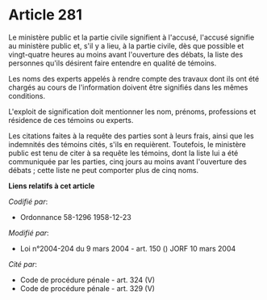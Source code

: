 # Article 281

Le ministère public et la partie civile signifient à l'accusé, l'accusé signifie au ministère public et, s'il y a lieu, à la
partie civile, dès que possible et vingt-quatre heures au moins avant l'ouverture des débats, la liste des personnes qu'ils
désirent faire entendre en qualité de témoins.

Les noms des experts appelés à rendre compte des travaux dont ils ont été chargés au cours de l'information doivent être
signifiés dans les mêmes conditions.

L'exploit de signification doit mentionner les nom, prénoms, professions et résidence de ces témoins ou experts.

Les citations faites à la requête des parties sont à leurs frais, ainsi que les indemnités des témoins cités, s'ils en
requièrent. Toutefois, le ministère public est tenu de citer à sa requête les témoins, dont la liste lui a été communiquée
par les parties, cinq jours au moins avant l'ouverture des débats ; cette liste ne peut comporter plus de cinq noms.

**Liens relatifs à cet article**

_Codifié par_:

  - Ordonnance 58-1296 1958-12-23

_Modifié par_:

  - Loi n°2004-204 du 9 mars 2004 - art. 150 () JORF 10 mars 2004

_Cité par_:

  - Code de procédure pénale - art. 324 (V)
  - Code de procédure pénale - art. 329 (V)
